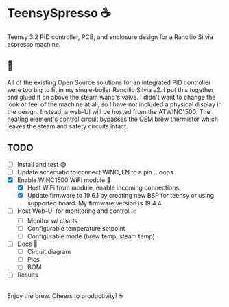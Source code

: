 # TeensySpresso :coffee:
Teensy 3.2 PID controller, PCB, and enclosure design for a Rancilio Silvia espresso machine.

## :robot:
All of the existing Open Source solutions for an integrated PID controller were too big to fit in my single-boiler Rancilio Silvia v2. I put this together and glued it on above the steam wand's valve. I didn't want to change the look or feel of the machine at all, so I have not included a physical display in the design. Instead, a web-UI will be hosted from the ATWINC1500.
The heating element's control circuit bypasses the OEM brew thermistor which leaves the steam and safety circuits intact.

## TODO
- [ ] Install and test :sweat_smile:
- [ ] Update schematic to connect WINC_EN to a pin... oops
- [x] Enable WINC1500 WiFi module :signal_strength:
  - [x] Host WiFi from module, enable incoming connections
  - [x] Update firmware to 19.6.1 by creating new BSP for teensy or using supported board. My firmware version is 19.4.4
- [ ] Host Web-UI for monitoring and control :chart:
  - [ ] Monitor w/ charts
  - [ ] Configurable temperature setpoint
  - [ ] Configurable mode (brew temp, steam temp)
- [ ] Docs :scroll:
  - [ ] Circuit diagram
  - [ ] Pics
  - [ ] BOM
- [ ] Results

##
Enjoy the brew. Cheers to productivity!
:coffee:
